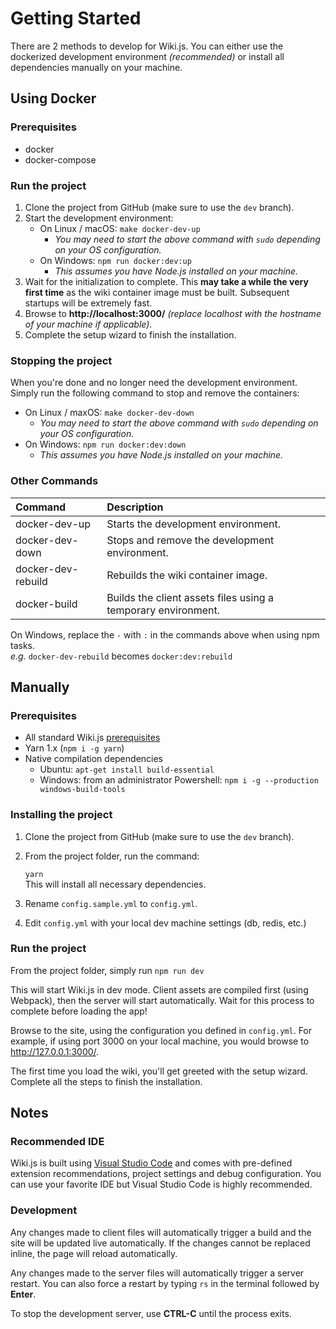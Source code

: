 # Getting Started

There are 2 methods to develop for Wiki.js. You can either use the dockerized development environment _\(recommended\)_ or install all dependencies manually on your machine.

## Using Docker

### Prerequisites

* docker
* docker-compose

### Run the project

1. Clone the project from GitHub \(make sure to use the `dev` branch\).
2. Start the development environment:
   * On Linux / macOS: `make docker-dev-up`
     * _You may need to start the above command with `sudo` depending on your OS configuration._
   * On Windows: `npm run docker:dev:up`
     * _This assumes you have Node.js installed on your machine._
3. Wait for the initialization to complete. This **may take a while the very first time** as the wiki container image must be built. Subsequent startups will be extremely fast.
4. Browse to **http://localhost:3000/** _\(replace localhost with the hostname of your machine if applicable\)_.
5. Complete the setup wizard to finish the installation.

### Stopping the project

When you're done and no longer need the development environment. Simply run the following command to stop and remove the containers:

* On Linux / maxOS: `make docker-dev-down`
  * _You may need to start the above command with `sudo` depending on your OS configuration._
* On Windows: `npm run docker:dev:down`
  * _This assumes you have Node.js installed on your machine._

### Other Commands

| Command | Description |
| :--- | :--- |
| docker-dev-up | Starts the development environment. |
| docker-dev-down | Stops and remove the development environment. |
| docker-dev-rebuild | Rebuilds the wiki container image. |
| docker-build | Builds the client assets files using a temporary environment. |

On Windows, replace the `-` with `:` in the commands above when using npm tasks.  
_e.g._ `docker-dev-rebuild` becomes `docker:dev:rebuild`

## Manually

### Prerequisites

* All standard Wiki.js [prerequisites](../installation/prerequisites.md)
* Yarn 1.x \(`npm i -g yarn`\)
* Native compilation dependencies
  * Ubuntu:  `apt-get install build-essential`
  * Windows: from an administrator Powershell: `npm i -g --production windows-build-tools`

### Installing the project

1. Clone the project from GitHub \(make sure to use the `dev` branch\).
2. From the project folder, run the command:

   `yarn`  
   This will install all necessary dependencies.

3. Rename `config.sample.yml` to `config.yml`.
4. Edit `config.yml` with your local dev machine settings \(db, redis, etc.\)

### Run the project

From the project folder, simply run `npm run dev`

This will start Wiki.js in dev mode. Client assets are compiled first \(using Webpack\), then the server will start automatically. Wait for this process to complete before loading the app!

Browse to the site, using the configuration you defined in `config.yml`. For example, if using port 3000 on your local machine, you would browse to http://127.0.0.1:3000/.

The first time you load the wiki, you'll get greeted with the setup wizard. Complete all the steps to finish the installation.

## Notes

### Recommended IDE

Wiki.js is built using [Visual Studio Code](https://code.visualstudio.com) and comes with pre-defined extension recommendations, project settings and debug configuration. You can use your favorite IDE but Visual Studio Code is highly recommended.

### Development

Any changes made to client files will automatically trigger a build and the site will be updated live automatically. If the changes cannot be replaced inline, the page will reload automatically.

Any changes made to the server files will automatically trigger a server restart. You can also force a restart by typing `rs` in the terminal followed by **Enter**.

To stop the development server, use **CTRL-C** until the process exits.

